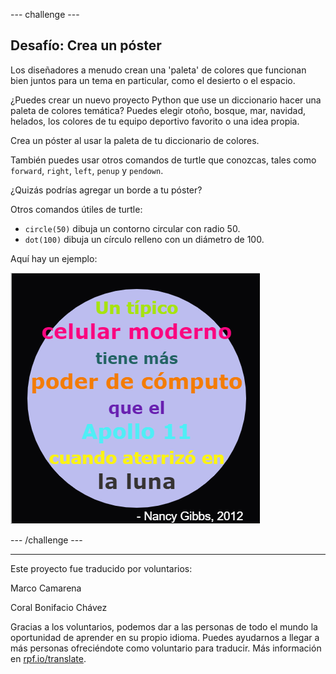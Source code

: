 --- challenge ---

## Desafío: Crea un póster

Los diseñadores a menudo crean una 'paleta' de colores que funcionan bien juntos para un tema en particular, como el desierto o el espacio.

¿Puedes crear un nuevo proyecto Python que use un diccionario hacer una paleta de colores temática? Puedes elegir otoño, bosque, mar, navidad, helados, los colores de tu equipo deportivo favorito o una idea propia.

Crea un póster al usar la paleta de tu diccionario de colores.

También puedes usar otros comandos de turtle que conozcas, tales como `forward`, `right`, `left`, `penup` y `pendown`.

¿Quizás podrías agregar un borde a tu póster?

Otros comandos útiles de turtle:

+ `circle(50)` dibuja un contorno circular con radio 50.
+ `dot(100)` dibuja un círculo relleno con un diámetro de 100. 

Aquí hay un ejemplo:

![captura de pantalla](images/colourful-finished.png)

--- /challenge ---


***
Este proyecto fue traducido por voluntarios:

Marco Camarena

Coral Bonifacio Chávez

Gracias a los voluntarios, podemos dar a las personas de todo el mundo la oportunidad de aprender en su propio idioma. Puedes ayudarnos a llegar a más personas ofreciéndote como voluntario para traducir. Más información en [rpf.io/translate](https://rpf.io/translate).